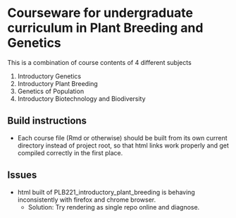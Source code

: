 # Courseware for undergraduate curriculum in Plant Breeding and Genetics

This is a combination of course contents of 4 different subjects

1. Introductory Genetics
2. Introductory Plant Breeding
3. Genetics of Population
4. Introductory Biotechnology and Biodiversity

## Build instructions

- Each course file (Rmd or otherwise) should be built from its own current directory instead of project root, so that html links work properly and get compiled correctly in the first place.

## Issues

- html built of PLB221_introductory_plant_breeding is behaving inconsistently with firefox and chrome browser.
  - Solution: Try rendering as single repo online and diagnose.